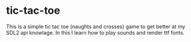 # tic-tac-toe
This is a simple tic tac toe (naughts and crosses) game to get better at my SDL2 api knowlage. In this I learn how to play sounds and render ttf fonts.

